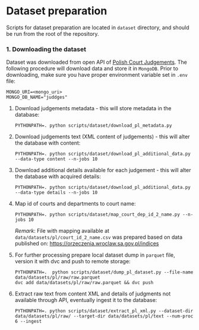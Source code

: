 # Dataset preparation

Scripts for dataset preparation are located in `dataset` directory, and should be run from the root
of the repository.

### 1. Downloading the dataset

Dataset was downloaded from open API of [Polish Court Judgements](https://orzeczenia.ms.gov.pl/).
The following procedure will download data and store it in `MongoDB`.
Prior to downloading, make sure you have proper environment variable set in `.env` file:

```dotenv
MONGO_URI=<mongo_uri>
MONGO_DB_NAME="juddges"
```

1. Download judgements metadata - this will store metadata in the database:
    ```shell
    PYTHONPATH=. python scripts/dataset/download_pl_metadata.py
    ```

2. Download judgements text (XML content of judgements) - this will alter the database with content:
    ```shell
    PYTHONPATH=. python scripts/dataset/download_pl_additional_data.py --data-type content --n-jobs 10
    ```

3. Download additional details available for each judgement - this will alter the database with
   acquired details:
    ```shell
    PYTHONPATH=. python scripts/dataset/download_pl_additional_data.py --data-type details --n-jobs 10
    ```

4. Map id of courts and departments to court name:
    ```shell
    PYTHONPATH=. python scripts/dataset/map_court_dep_id_2_name.py --n-jobs 10
    ```
   _Remark_: File with mapping available at `data/datasets/pl/court_id_2_name.csv` was prepared based
   on data published on: https://orzeczenia.wroclaw.sa.gov.pl/indices


5. For further processing prepare local dataset dump in `parquet` file, version it with dvc and push
   to remote storage:
    ```shell
    PYTHONPATH=.  python scripts/dataset/dump_pl_dataset.py --file-name data/datasets/pl/raw/raw.parquet
    dvc add data/datasets/pl/raw/raw.parquet && dvc push 
    ```

6. Extract raw text from content XML and details of judgments not available through API, eventually
   ingest it to the database:
    ```shell
    PYTHONPATH=. python scripts/dataset/extract_pl_xml.py --dataset-dir data/datasets/pl/raw/ --target-dir data/datasets/pl/text --num-proc 6 --ingest
    ```
